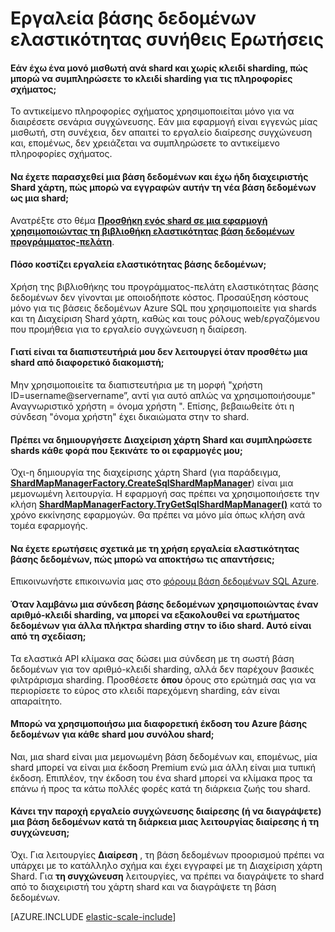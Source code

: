 <properties 
    pageTitle="Azure SQL ελαστικότητας κλίμακα συνήθεις Ερωτήσεις | Microsoft Azure" 
    description="Συνήθεις ερωτήσεις σχετικά με την κλίμακα ελαστικότητας βάσης δεδομένων Azure SQL." 
    services="sql-database" 
    documentationCenter="" 
    manager="jhubbard" 
    authors="ddove" 
    editor=""/>

<tags 
    ms.service="sql-database" 
    ms.workload="sql-database" 
    ms.tgt_pltfrm="na" 
    ms.devlang="na" 
    ms.topic="article" 
    ms.date="05/03/2016" 
    ms.author="ddove"/>

# <a name="elastic-database-tools-faq"></a>Εργαλεία βάσης δεδομένων ελαστικότητας συνήθεις Ερωτήσεις 

#### <a name="if-i-have-a-single-tenant-per-shard-and-no-sharding-key-how-do-i-populate-the-sharding-key-for-the-schema-info"></a>Εάν έχω ένα μονό μισθωτή ανά shard και χωρίς κλειδί sharding, πώς μπορώ να συμπληρώσετε το κλειδί sharding για τις πληροφορίες σχήματος;

Το αντικείμενο πληροφορίες σχήματος χρησιμοποιείται μόνο για να διαιρέσετε σενάρια συγχώνευσης. Εάν μια εφαρμογή είναι εγγενώς μίας μισθωτή, στη συνέχεια, δεν απαιτεί το εργαλείο διαίρεσης συγχώνευση και, επομένως, δεν χρειάζεται να συμπληρώσετε το αντικείμενο πληροφορίες σχήματος.

#### <a name="ive-provisioned-a-database-and-i-already-have-a-shard-map-manager-how-do-i-register-this-new-database-as-a-shard"></a>Να έχετε παρασχεθεί μια βάση δεδομένων και έχω ήδη διαχειριστής Shard χάρτη, πώς μπορώ να εγγραφών αυτήν τη νέα βάση δεδομένων ως μια shard;

Ανατρέξτε στο θέμα **[Προσθήκη ενός shard σε μια εφαρμογή χρησιμοποιώντας τη βιβλιοθήκη ελαστικότητας βάση δεδομένων προγράμματος-πελάτη](sql-database-elastic-scale-add-a-shard.md)**. 

#### <a name="how-much-do-elastic-database-tools-cost"></a>Πόσο κοστίζει εργαλεία ελαστικότητας βάσης δεδομένων;

Χρήση της βιβλιοθήκης του προγράμματος-πελάτη ελαστικότητας βάσης δεδομένων δεν γίνονται με οποιοδήποτε κόστος. Προσαύξηση κόστους μόνο για τις βάσεις δεδομένων Azure SQL που χρησιμοποιείτε για shards και τη Διαχείριση Shard χάρτη, καθώς και τους ρόλους web/εργαζόμενου που προμήθεια για το εργαλείο συγχώνευση η διαίρεση.

#### <a name="why-are-my-credentials-not-working-when-i-add-a-shard-from-a-different-server"></a>Γιατί είναι τα διαπιστευτήριά μου δεν λειτουργεί όταν προσθέτω μια shard από διαφορετικό διακομιστή;
Μην χρησιμοποιείτε τα διαπιστευτήρια με τη μορφή "χρήστη ID=username@servername”, αντί για αυτό απλώς να χρησιμοποιήσουμε" Αναγνωριστικό χρήστη = όνομα χρήστη ".  Επίσης, βεβαιωθείτε ότι η σύνδεση "όνομα χρήστη" έχει δικαιώματα στην το shard.

#### <a name="do-i-need-to-create-a-shard-map-manager-and-populate-shards-every-time-i-start-my-applications"></a>Πρέπει να δημιουργήσετε Διαχείριση χάρτη Shard και συμπληρώσετε shards κάθε φορά που ξεκινάτε το οι εφαρμογές μου;

Όχι-η δημιουργία της διαχείρισης χάρτη Shard (για παράδειγμα, **[ShardMapManagerFactory.CreateSqlShardMapManager](http://msdn.microsoft.com/library/azure/microsoft.azure.sqldatabase.elasticscale.shardmanagement.shardmapmanagerfactory.createsqlshardmapmanager.aspx)**) είναι μια μεμονωμένη λειτουργία.  Η εφαρμογή σας πρέπει να χρησιμοποιήσετε την κλήση **[ShardMapManagerFactory.TryGetSqlShardMapManager()](http://msdn.microsoft.com/library/azure/microsoft.azure.sqldatabase.elasticscale.shardmanagement.shardmapmanagerfactory.trygetsqlshardmapmanager.aspx)** κατά το χρόνο εκκίνησης εφαρμογών.  Θα πρέπει να μόνο μία όπως κλήση ανά τομέα εφαρμογής.

#### <a name="i-have-questions-about-using-elastic-database-tools-how-do-i-get-them-answered"></a>Να έχετε ερωτήσεις σχετικά με τη χρήση εργαλεία ελαστικότητας βάσης δεδομένων, πώς μπορώ να αποκτήσω τις απαντήσεις; 

Επικοινωνήστε επικοινωνία μας στο [φόρουμ βάση δεδομένων SQL Azure](https://social.msdn.microsoft.com/forums/azure/home?forum=ssdsgetstarted).

#### <a name="when-i-get-a-database-connection-using-a-sharding-key-i-can-still-query-data-for-other-sharding-keys-on-the-same-shard--is-this-by-design"></a>Όταν λαμβάνω μια σύνδεση βάσης δεδομένων χρησιμοποιώντας έναν αριθμό-κλειδί sharding, να μπορεί να εξακολουθεί να ερωτήματος δεδομένων για άλλα πλήκτρα sharding στην το ίδιο shard.  Αυτό είναι από τη σχεδίαση;

Τα ελαστικά API κλίμακα σας δώσει μια σύνδεση με τη σωστή βάση δεδομένων για τον αριθμό-κλειδί sharding, αλλά δεν παρέχουν βασικές φιλτράρισμα sharding.  Προσθέσετε **όπου** όρους στο ερώτημά σας για να περιορίσετε το εύρος στο κλειδί παρεχόμενη sharding, εάν είναι απαραίτητο.

#### <a name="can-i-use-a-different-azure-database-edition-for-each-shard-in-my-shard-set"></a>Μπορώ να χρησιμοποιήσω μια διαφορετική έκδοση του Azure βάσης δεδομένων για κάθε shard μου συνόλου shard;

Ναι, μια shard είναι μια μεμονωμένη βάση δεδομένων και, επομένως, μία shard μπορεί να είναι μια έκδοση Premium ενώ μια άλλη είναι μια τυπική έκδοση. Επιπλέον, την έκδοση του ένα shard μπορεί να κλίμακα προς τα επάνω ή προς τα κάτω πολλές φορές κατά τη διάρκεια ζωής του shard.

#### <a name="does-the-split-merge-tool-provision-or-delete-a-database-during-a-split-or-merge-operation"></a>Κάνει την παροχή εργαλείο συγχώνευσης διαίρεσης (ή να διαγράψετε) μια βάση δεδομένων κατά τη διάρκεια μιας λειτουργίας διαίρεσης ή τη συγχώνευση; 

Όχι. Για λειτουργίες **Διαίρεση** , τη βάση δεδομένων προορισμού πρέπει να υπάρχει με το κατάλληλο σχήμα και έχει εγγραφεί με τη Διαχείριση χάρτη Shard.  Για **τη συγχώνευση** λειτουργίες, να πρέπει να διαγράψετε το shard από το διαχειριστή του χάρτη shard και να διαγράψετε τη βάση δεδομένων.

[AZURE.INCLUDE [elastic-scale-include](../../includes/elastic-scale-include.md)]
 